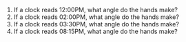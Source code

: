1. If a clock reads 12:00PM, what angle do the hands make?
2. If a clock reads 02:00PM, what angle do the hands make?
3. If a clock reads 03:30PM, what angle do the hands make?
4. If a clock reads 08:15PM, what angle do the hands make?